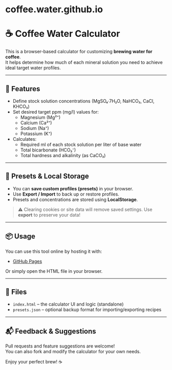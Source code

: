 # coffee.water.github.io

# ☕ Coffee Water Calculator

This is a browser-based calculator for customizing **brewing water for coffee**.  
It helps determine how much of each mineral solution you need to achieve ideal target water profiles.

---

## 🔧 Features

- Define stock solution concentrations (MgSO₄·7H₂O, NaHCO₃, CaCl, KHCO₃)
- Set desired target ppm (mg/l) values for:
  - Magnesium (Mg²⁺)
  - Calcium (Ca²⁺)
  - Sodium (Na⁺)
  - Potassium (K⁺)
- Calculates:
  - Required ml of each stock solution per liter of base water
  - Total bicarbonate (HCO₃⁻)
  - Total hardness and alkalinity (as CaCO₃)

---

## 💾 Presets & Local Storage

- You can **save custom profiles (presets)** in your browser.
- Use **Export / Import** to back up or restore profiles.
- Presets and concentrations are stored using **LocalStorage**.

> ⚠️ Clearing cookies or site data will remove saved settings. Use **export** to preserve your data!

---

## 📦 Usage

You can use this tool online by hosting it with:

- [GitHub Pages](https://cseka7.github.com/coffee.water.github.io)

Or simply open the HTML file in your browser.

---

## 📁 Files

- `index.html` – the calculator UI and logic (standalone)
- `presets.json` – optional backup format for importing/exporting recipes

---

## 📬 Feedback & Suggestions

Pull requests and feature suggestions are welcome!  
You can also fork and modify the calculator for your own needs.

Enjoy your perfect brew! ☕
